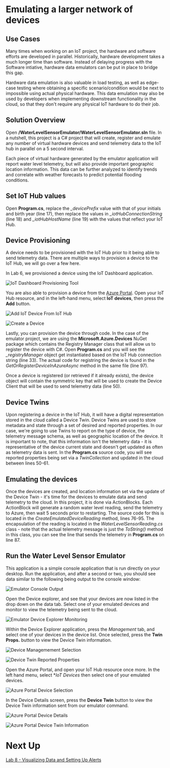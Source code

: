 # Emulating a larger network of devices

## Use Cases
Many times when working on an IoT project, the hardware and software efforts are developed in parallel. Historically, hardware development takes a much longer time than software. Instead of delaying progress with the Software intiative, hardware data emulators can be put in place to bridge this gap.

Hardware data emulation is also valuable in load testing, as well as edge-case testing where obtaining a specific scenario/condition would be next to impossible using actual physical hardware. This data emulation may also be used by developers when implementing downstream functionality in the cloud, so that they don't require any physical IoT hardware to do their job.

## Solution Overview
Open **/WaterLevelSensorEmulator/WaterLevelSensorEmulator.sln** file. In a nutshell, this project is a C# project that will create, register and emulate any number of virtual hardware devices and send telemetry data to the IoT hub in parallel on a 5 second interval.

Each piece of virtual hardware generated by the emulator application will report water level telemetry, but will also provide important geographic location information. This data can be further analyzed to identify trends and correlate with weather forecasts to predict potential flooding conditions.

## Set IoT Hub values
Open **Program.cs**, replace the *_devicePrefix* value with that of your initials and birth year (line 17), then replace the values in *_iotHubConnectionString* (line 18) and *_iotHubHostName* (line 19) with the values that reflect your IoT Hub.

## Device Provisioning
A device needs to be provisioned with the IoT Hub prior to it being able to send telemetry data. There are multiple ways to provision a device to the IoT Hub, we will go over a few here.

In Lab 6, we provisioned a device using the IoT Dashboard application. 

![IoT Dashboard Provisioning Tool](./images/IoTDashboardProvisionTool.png)

You are also able to provision a device from the [Azure Portal](https://portal.azure.com). Open your IoT Hub resource, and in the left-hand menu, select **IoT devices**, then press the **Add** button.

![Add IoT Device From IoT Hub](./images/provision_portal_menu.png)

![Create a Device](./images/createADevice.png)

Lastly, you can provision the device through code. In the case of the emulator project, we are using the **Microsoft.Azure.Devices** NuGet package which contains the Registry Manager class that will allow us to register the device with C#. Open **Program.cs** and you will see the *_registryManager* object get instantiated based on the IoT Hub connection string (line 33). The actual code for registring the device is found in the *GetOrRegisterDeviceInAzureAsync* method in the same file (line 97). 

Once a device is registered (or retrieved if it already exists), the device object will contain the symmetric key that will be used to create the Device Client that will be used to send telemetry data (line 50).

## Device Twins
Upon registering a device in the IoT Hub, it will have a digital representation stored in the cloud called a Device Twin. Device Twins are used to store metadata and state through a set of desired and reported properties. In our case, we're going to use Twins to report on the type of device, the telemetry message schema, as well as geographic location of the device. It is important to note, that this information isn't the telemetry data - it is representative of the device current state and doesn't get updated as often as telemetry data is sent. In the **Program.cs** source code, you will see reported properties being set via a *TwinCollection* and updated in the cloud between lines 50-61.

## Emulating the devices
Once the devices are created, and location information set via the update of the Device Twin - it's time for the devices to emulate data and send telemetry to the cloud. In this project, it is done via ActionBlocks. Each ActionBlock will generate a random water level reading, send the telemetry to Azure, then wait 5 seconds prior to restarting. The source code for this is located in the *CreateEmulatedDeviceReading* method, lines 76-95.  The encapsulation of the reading is located in the *WaterLevelSensorReading.cs* class - note that the actual telemetry message is just the *ToString()* method in this class, you can see the line that sends the telemetry in **Program.cs** on line 87.

## Run the Water Level Sensor Emulator
This application is a simple console application that is run directly on your desktop. Run the application, and after a second or two, you should see data similar to the following being output to the console window:

![Emulator Console Output](./images/emulatorconsoleoutput.png)

Open the Device explorer, and see that your devices are now listed in the drop down on the data tab. Select one of your emulated devices and monitor to view the telemetry being sent to the cloud.

![Emulator Device Explorer Monitoring](./images/deviceexplorermonitor.png)

Within the Device Explorer application, press the *Management* tab, and select one of your devices in the device list. Once selected, press the **Twin Props.** button to view the Device Twin information.

![Device Managemement Selection](./images/deviceselectionfortwin.png)

![Device Twin Reported Properties](./images/deviceexplorerreportedproperties.png)

Open the Azure Portal, and open your IoT Hub resource once more. In the left hand menu, select **IoT Devices* then select one of your emulated devices.

![Azure Portal Device Selection](./images/selectdeviceconsole.png)

In the Device Details screen, press the **Device Twin** button to view the Device Twin information sent from our emulator command.

![Azure Portal Device Details](./images/consoledevicedetails.png)

![Azure Portal Device Twin Information](./images/consoledevicetwininfo.png)

# Next Up
[Lab 8 - Visualizing Data and Setting Up Alerts](../Lab%208%20-%20Visualizing%20Data%20and%20Setting%20Up%20Alerts/index.md)












